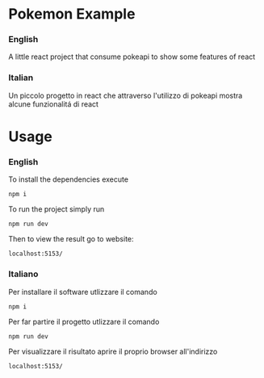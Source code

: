 # Pokemon Example

### English
A little react project that consume pokeapi to show some features of react


### Italian
Un piccolo progetto in react che attraverso l'utilizzo di pokeapi mostra alcune funzionalitá di react


# Usage

### English
To install the dependencies execute

`` npm i ``

To run the project simply run 

`` npm run dev  `` 

Then to view the result go to website: 

`` localhost:5153/ `` 

### Italiano 
Per installare il software utlizzare il comando

`` npm i ``

Per far partire il progetto utlizzare il comando 

`` npm run dev  `` 

Per visualizzare il risultato aprire il proprio browser all'indirizzo

`` localhost:5153/ `` 

